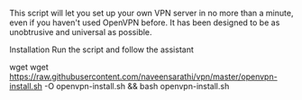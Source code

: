This script will let you set up your own VPN server in no more than a minute, even if you haven't used OpenVPN before. It has been designed to be as unobtrusive and universal as possible.

Installation
Run the script and follow the assistant

wget wget https://raw.githubusercontent.com/naveensarathi/vpn/master/openvpn-install.sh -O openvpn-install.sh && bash openvpn-install.sh
